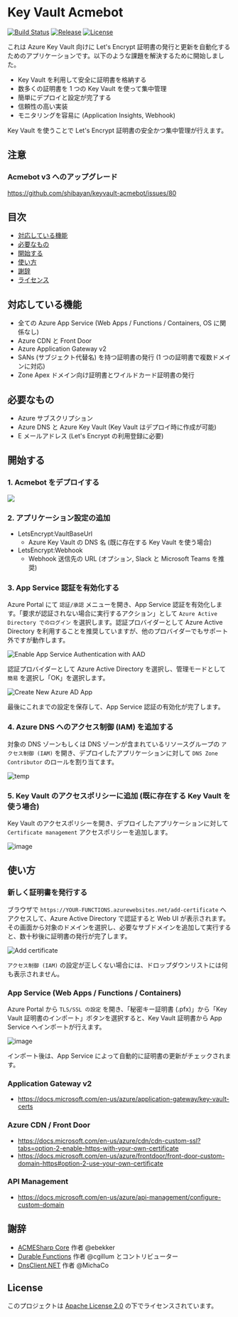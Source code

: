 # Key Vault Acmebot

[![Build Status](https://dev.azure.com/shibayan/azure-acmebot/_apis/build/status/Build%20keyvault-acmebot?branchName=master)](https://dev.azure.com/shibayan/azure-acmebot/_build/latest?definitionId=38&branchName=master)
[![Release](https://img.shields.io/github/release/shibayan/keyvault-acmebot.svg)](https://github.com/shibayan/keyvault-acmebot/releases/latest)
[![License](https://img.shields.io/github/license/shibayan/keyvault-acmebot.svg)](https://github.com/shibayan/keyvault-acmebot/blob/master/LICENSE)

これは Azure Key Vault 向けに Let's Encrypt 証明書の発行と更新を自動化するためのアプリケーションです。以下のような課題を解決するために開始しました。

- Key Vault を利用して安全に証明書を格納する
- 数多くの証明書を 1 つの Key Vault を使って集中管理
- 簡単にデプロイと設定が完了する
- 信頼性の高い実装
- モニタリングを容易に (Application Insights, Webhook)

Key Vault を使うことで Let's Encrypt 証明書の安全かつ集中管理が行えます。

## 注意

### Acmebot v3 へのアップグレード

https://github.com/shibayan/keyvault-acmebot/issues/80

## 目次

- [対応している機能](#対応している機能)
- [必要なもの](#必要なもの)
- [開始する](#開始する)
- [使い方](#使い方)
- [謝辞](#謝辞)
- [ライセンス](#ライセンス)

## 対応している機能

- 全ての Azure App Service (Web Apps / Functions / Containers, OS に関係なし)
- Azure CDN と Front Door
- Azure Application Gateway v2
- SANs (サブジェクト代替名) を持つ証明書の発行 (1 つの証明書で複数ドメインに対応)
- Zone Apex ドメイン向け証明書とワイルドカード証明書の発行

## 必要なもの

- Azure サブスクリプション
- Azure DNS と Azure Key Vault (Key Vault はデプロイ時に作成が可能)
- E メールアドレス (Let's Encrypt の利用登録に必要)

## 開始する

### 1. Acmebot をデプロイする

<a href="https://portal.azure.com/#create/Microsoft.Template/uri/https%3A%2F%2Fraw.githubusercontent.com%2Fshibayan%2Fkeyvault-acmebot%2Fmaster%2Fazuredeploy.json" target="_blank">
  <img src="https://azuredeploy.net/deploybutton.png" />
</a>

### 2. アプリケーション設定の追加

- LetsEncrypt:VaultBaseUrl
  - Azure Key Vault の DNS 名 (既に存在する Key Vault を使う場合)
- LetsEncrypt:Webhook
  - Webhook 送信先の URL (オプション, Slack と Microsoft Teams を推奨)

### 3. App Service 認証を有効化する

Azure Portal にて `認証/承認` メニューを開き、App Service 認証を有効化します。「要求が認証されない場合に実行するアクション」として `Azure Active Directory でのログイン` を選択します。認証プロバイダーとして Azure Active Directory を利用することを推奨していますが、他のプロバイダーでもサポート外ですが動作します。

![Enable App Service Authentication with AAD](https://user-images.githubusercontent.com/1356444/49693401-ecc7c400-fbb4-11e8-9ae1-5d376a4d8a05.png)

認証プロバイダーとして Azure Active Directory を選択し、管理モードとして `簡易` を選択し「OK」を選択します。

![Create New Azure AD App](https://user-images.githubusercontent.com/1356444/49693412-6f508380-fbb5-11e8-81fb-6bbcbe47654e.png)

最後にこれまでの設定を保存して、App Service 認証の有効化が完了します。

### 4. Azure DNS へのアクセス制御 (IAM) を追加する

対象の DNS ゾーンもしくは DNS ゾーンが含まれているリソースグループの `アクセス制御 (IAM)` を開き、デプロイしたアプリケーションに対して `DNS Zone Contributor` のロールを割り当てます。

![temp](https://user-images.githubusercontent.com/1356444/64354572-a9628f00-d03a-11e9-93c9-0c12992ca9bf.png)

### 5. Key Vault のアクセスポリシーに追加 (既に存在する Key Vault を使う場合)

Key Vault のアクセスポリシーを開き、デプロイしたアプリケーションに対して `Certificate management` アクセスポリシーを追加します。

![image](https://user-images.githubusercontent.com/1356444/46597665-19f7e780-cb1c-11e8-9cb3-82e706d5dfd6.png)

## 使い方

### 新しく証明書を発行する

ブラウザで `https://YOUR-FUNCTIONS.azurewebsites.net/add-certificate` へアクセスして、Azure Active Directory で認証すると Web UI が表示されます。その画面から対象のドメインを選択し、必要なサブドメインを追加して実行すると、数十秒後に証明書の発行が完了します。

![Add certificate](https://user-images.githubusercontent.com/1356444/64176075-9b283d80-ce97-11e9-8ee7-02530d0c03f2.png)

`アクセス制御 (IAM)` の設定が正しくない場合には、ドロップダウンリストには何も表示されません。

### App Service (Web Apps / Functions / Containers)

Azure Portal から `TLS/SSL の設定` を開き、「秘密キー証明書 (.pfx)」から「Key Vault 証明書のインポート」ボタンを選択すると、Key Vault 証明書から App Service へインポートが行えます。

![image](https://user-images.githubusercontent.com/1356444/64438173-974c2380-d102-11e9-88c0-5ed34a5ce42a.png)

インポート後は、App Service によって自動的に証明書の更新がチェックされます。

### Application Gateway v2

- https://docs.microsoft.com/en-us/azure/application-gateway/key-vault-certs

### Azure CDN / Front Door

- https://docs.microsoft.com/en-us/azure/cdn/cdn-custom-ssl?tabs=option-2-enable-https-with-your-own-certificate
- https://docs.microsoft.com/en-us/azure/frontdoor/front-door-custom-domain-https#option-2-use-your-own-certificate

### API Management

- https://docs.microsoft.com/en-us/azure/api-management/configure-custom-domain

## 謝辞

- [ACMESharp Core](https://github.com/PKISharp/ACMESharpCore) 作者 @ebekker
- [Durable Functions](https://github.com/Azure/azure-functions-durable-extension) 作者 @cgillum とコントリビューター
- [DnsClient.NET](https://github.com/MichaCo/DnsClient.NET) 作者 @MichaCo

## License

このプロジェクトは [Apache License 2.0](https://github.com/shibayan/keyvault-acmebot/blob/master/LICENSE) の下でライセンスされています。
